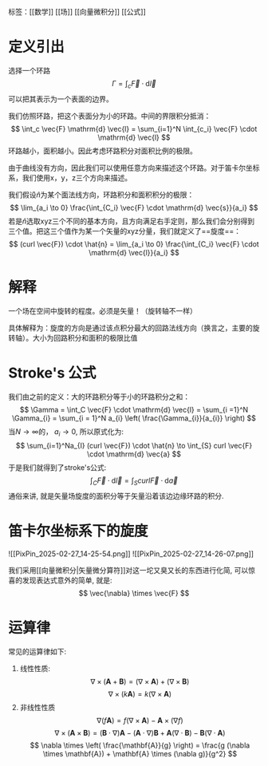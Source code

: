 标签：[[数学]] [[场]] [[向量微积分]] [[公式]]
# 定义引出

选择一个环路
$$
\Gamma = \int_c \vec{F} \cdot \mathrm{d} \vec{l}
$$
可以把其表示为一个表面的边界。

我们仿照环路，把这个表面分为小的环路。中间的界限积分抵消：
$$
\int_c \vec{F} \mathrm{d} \vec{l} = \sum_{i=1}^N \int_{c_i} \vec{F} \cdot \mathrm{d} \vec{l}
$$
环路越小，面积越小。因此考虑环路积分对面积比例的极限。

由于曲线没有方向，因此我们可以使用任意方向来描述这个环路。对于笛卡尔坐标系，我们使用x，y，z三个方向来描述。

我们假设$\hat{n}$为某个面法线方向，环路积分和面积积分的极限：
$$
\lim_{a_i \to 0} \frac{\int_{C_i} \vec{F} \cdot \mathrm{d} \vec{s}}{a_i}
$$
若是$\hat{n}$选取xyz三个不同的基本方向，且方向满足右手定则，那么我们会分别得到三个值。把这三个值作为某一个矢量的xyz分量，我们就定义了==旋度==：
$$
(curl \vec{F}) \cdot \hat{n} = \lim_{a_i \to 0} \frac{\int_{C_i} \vec{F} \cdot \mathrm{d} \vec{l}}{a_i}
$$
# 解释

一个场在空间中旋转的程度。必须是矢量！（旋转轴不一样）         

具体解释为：旋度的方向是通过该点积分最大的回路法线方向（换言之，主要的旋转轴）。大小为回路积分和面积的极限比值

# Stroke's 公式

我们由之前的定义：大的环路积分等于小的环路积分之和：
$$
\Gamma = \int_C \vec{F} \cdot \mathrm{d} \vec{l} = \sum_{i =1}^N \Gamma_{i} = \sum_{i = 1}^N a_{i} \left( \frac{\Gamma_{i}}{a_{i}} \right)
$$
当$N \to \infty$的， $a_{i} \to 0$, 所以原式化为:
$$
\sum_{i=1}^Na_{I} (curl \vec{F}) \cdot \hat{n}   \to \int_{S} curl \vec{F} \cdot  \mathrm{d} \vec{a}
$$
于是我们就得到了stroke's公式:
$$
\int_{C} \vec{F} \cdot \mathrm{d} \vec{l} = \int_{S} curl \vec{F} \cdot \mathrm{d} \vec{a}
$$
通俗来讲, 就是矢量场旋度的面积分等于矢量沿着该边边缘环路的积分. 

# 笛卡尔坐标系下的旋度
![[PixPin_2025-02-27_14-25-54.png]]
![[PixPin_2025-02-27_14-26-07.png]]

我们采用[[向量微积分|矢量微分算符]]对这一坨又臭又长的东西进行化简, 可以惊喜的发现表达式意外的简单, 就是: 
$$
\vec{\nabla} \times \vec{F}
$$

# 运算律

常见的运算律如下: 
1. 线性性质: 
$$
\nabla \times (\mathbf{A} + \mathbf{B}) = (\nabla \times \mathbf{A}) + (\nabla \times \mathbf{B})
$$
$$
\nabla \times (k \mathbf{A}) = k (\nabla \times \mathbf{A})
$$
2. 非线性性质
$$
\nabla (f\mathbf{A}) = f (\nabla \times \mathbf{A}) - \mathbf{A} \times(\nabla f)
$$
$$
\nabla \times (\mathbf{A} \times \mathbf{B}) = (\mathbf{B} \cdot \nabla)\mathbf{A} - (\mathbf{A} \cdot \nabla)\mathbf{B} + \mathbf{A} (\nabla \cdot \mathbf{B}) - \mathbf{B} (\nabla \cdot \mathbf{A})
$$
$$
\nabla \times \left( \frac{\mathbf{A}}{g} \right) = \frac{g (\nabla \times \mathbf{A}) + \mathbf{A} \times (\nabla g)}{g^2}
$$